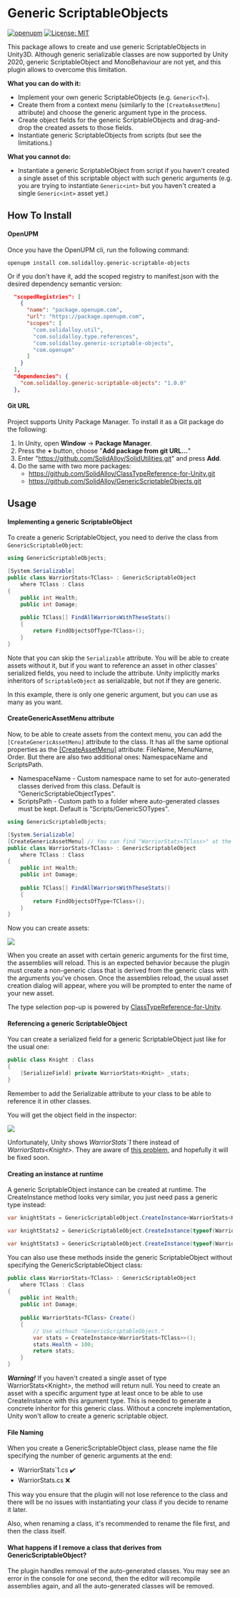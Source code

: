 # Generic ScriptableObjects
[![openupm](https://img.shields.io/npm/v/com.solidalloy.generic-scriptable-objects?label=openupm&registry_uri=https://package.openupm.com)](https://openupm.com/packages/com.solidalloy.generic-scriptable-objects/) [![License: MIT](https://img.shields.io/badge/License-MIT-brightgreen.svg)](https://github.com/SolidAlloy/GenericScriptableObjects/blob/main/LICENSE)

This package allows to create and use generic ScriptableObjects in Unity3D. Although generic serializable classes are now supported by Unity 2020, generic ScriptableObject and MonoBehaviour are not yet, and this plugin allows to overcome this limitation.

**What you can do with it:**

- Implement your own generic ScriptableObjects (e.g. `Generic<T>`).
- Create them from a context menu (similarly to the `[CreateAssetMenu]` attribute) and choose the generic argument type in the process.
- Create object fields for the generic ScriptableObjects and drag-and-drop the created assets to those fields.
- Instantiate generic ScriptableObjects from scripts (but see the limitations.)

**What you cannot do:**

- Instantiate a generic ScriptableObject from script if you haven't created a single asset of this scriptable object with such generic arguments (e.g. you are trying to instantiate `Generic<int>` but you haven't created a single `Generic<int>` asset yet.)

## How To Install

#### OpenUPM

Once you have the OpenUPM cli, run the following command:

```
openupm install com.solidalloy.generic-scriptable-objects
```

Or if you don't have it, add the scoped registry to manifest.json with the desired dependency semantic version:

```json
  "scopedRegistries": [
    {
      "name": "package.openupm.com",
      "url": "https://package.openupm.com",
      "scopes": [
        "com.solidalloy.util",
        "com.solidalloy.type.references",
        "com.solidalloy.generic-scriptable-objects",
        "com.openupm"
      ]
    }
  ],
  "dependencies": {
    "com.solidalloy.generic-scriptable-objects": "1.0.0"
  },
```



#### Git URL

Project supports Unity Package Manager. To install it as a Git package do the following:

1. In Unity, open **Window** -> **Package Manager**.
2. Press the **+** button, choose "**Add package from git URL...**"
3. Enter "https://github.com/SolidAlloy/SolidUtilities.git" and press **Add**.
4. Do the same with two more packages:
   - https://github.com/SolidAlloy/ClassTypeReference-for-Unity.git
   - https://github.com/SolidAlloy/GenericScriptableObjects.git



## Usage

#### Implementing a generic ScriptableObject

To create a generic ScriptableObject, you need to derive the class from `GenericScriptableObject`:

```csharp
using GenericScriptableObjects;

[System.Serializable]
public class WarriorStats<TClass> : GenericScriptableObject
    where TClass : Class
{
    public int Health;
    public int Damage;
        
	public TClass[] FindAllWarriorsWithTheseStats()
    {
        return FindObjectsOfType<TClass>();
    }
}
```

Note that you can skip the `Serializable` attribute. You will be able to create assets without it, but if you want to reference an asset in other classes' serialized fields, you need to include the attribute. Unity implicitly marks inheritors of `ScriptableObject` as serializable, but not if they are generic.

In this example, there is only one generic argument, but you can use as many as you want.

#### CreateGenericAssetMenu attribute

Now, to be able to create assets from the context menu, you can add the `[CreateGenericAssetMenu]` attribute to the class. It has all the same optional properties as the [[CreateAssetMenu]](https://docs.unity3d.com/ScriptReference/CreateAssetMenuAttribute.html) attribute: FileName, MenuName, Order. But there are also two additional ones: NamespaceName and ScriptsPath.

- NamespaceName - Custom namespace name to set for auto-generated classes derived from this class. Default is "GenericScriptableObjectTypes".
- ScriptsPath - Custom path to a folder where auto-generated classes must be kept. Default is "Scripts/GenericSOTypes".

```csharp
using GenericScriptableObjects;

[System.Serializable]
[CreateGenericAssetMenu] // You can find "WarriorStats<TClass>" at the top of Create menu.
public class WarriorStats<TClass> : GenericScriptableObject
    where TClass : Class
{
    public int Health;
    public int Damage;
        
	public TClass[] FindAllWarriorsWithTheseStats()
    {
        return FindObjectsOfType<TClass>();
    }
}
```

Now you can create assets:

![](https://media.githubusercontent.com/media/SolidAlloy/GenericScriptableObjects/main/.asset-creation.gif?token=AFOZEDUUFHKZ3NXOYTFZFTS7ULXZE)

When you create an asset with certain generic arguments for the first time, the assemblies will reload. This is an expected behavior because the plugin must create a non-generic class that is derived from the generic class with the arguments you've chosen. Once the assemblies reload, the usual asset creation dialog will appear, where you will be prompted to enter the name of your new asset.

The type selection pop-up is powered by [ClassTypeReference-for-Unity](https://github.com/SolidAlloy/ClassTypeReference-for-Unity).

#### Referencing a generic ScriptableObject

You can create a serialized field for a generic ScriptableObject just like for the usual one:

```csharp
public class Knight : Class
{
    [SerializeField] private WarriorStats<Knight> _stats;
}
```

Remember to add the Serializable attribute to your class to be able to reference it in other classes.

You will get the object field in the inspector:

![](https://raw.githubusercontent.com/SolidAlloy/GenericScriptableObjects/main/.object-field.png?token=AFOZEDWJGJ7L4OHVQ537XRS7ULQ4E)

Unfortunately, Unity shows *WarriorStats`1* there instead of *WarriorStats\<Knight>*. They are aware of [this problem](https://forum.unity.com/threads/generic-scriptable-object-fields.790763/), and hopefully it will be fixed soon.

#### Creating an instance at runtime

A generic ScriptableObject instance can be created at runtime. The CreateInstance method looks very similar, you just need pass a generic type instead:

```csharp
var knightStats = GenericScriptableObject.CreateInstance<WarriorStats<Knight>>();

var knightStats2 = GenericScriptableObject.CreateInstance(typeof(WarriorStats<Knight>));

var knightStats3 = GenericScriptableObject.CreateInstance(typeof(WarriorStats<>), typeof(Knight));
```

You can also use these methods inside the generic ScriptableObject without specifying the GenericScriptableObject class:

```csharp
public class WarriorStats<TClass> : GenericScriptableObject
    where TClass : Class
{
    public int Health;
    public int Damage;
        
    public WarriorStats<TClass> Create()
    {
        // Use without "GenericScriptableObject."
        var stats = CreateInstance<WarriorStats<TClass>>();
        stats.Health = 100;
        return stats;
    }
}
```

***Warning!*** If you haven't created a single asset of type WarriorStats\<Knight>, the method will return null. You need to create an asset with a specific argument type at least once to be able to use CreateInstance with this argument type. This is needed to generate a concrete inheritor for this generic class. Without a concrete implementation, Unity won't allow to create a generic scriptable object.

#### File Naming

When you create a GenericScriptableObject class, please name the file specifying the number of generic arguments at the end:

- WarriorStats`1.cs :heavy_check_mark:
- WarriorStats.cs :x:

This way you ensure that the plugin will not lose reference to the class and there will be no issues with instantiating your class if you decide to rename it later.

Also, when renaming a class, it's recommended to rename the file first, and then the class itself.

#### What happens if I remove a class that derives from GenericScriptableObject?

The plugin handles removal of the auto-generated classes. You may see an error in the console for one second, then the editor will recompile assemblies again, and all the auto-generated classes will be removed.